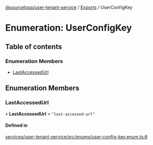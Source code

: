 [@sourceloop/user-tenant-service](../README.md) / [Exports](../modules.md) / UserConfigKey

# Enumeration: UserConfigKey

## Table of contents

### Enumeration Members

- [LastAccessedUrl](UserConfigKey.md#lastaccessedurl)

## Enumeration Members

### LastAccessedUrl

• **LastAccessedUrl** = ``"last-accessed-url"``

#### Defined in

[services/user-tenant-service/src/enums/user-config-key.enum.ts:6](https://github.com/sourcefuse/loopback4-microservice-catalog/blob/00e854d46/services/user-tenant-service/src/enums/user-config-key.enum.ts#L6)

